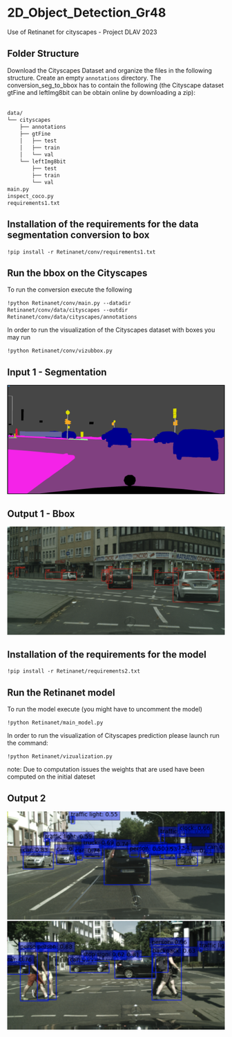# 2D_Object_Detection_Gr48
Use of Retinanet for cityscapes - Project DLAV 2023

## Folder Structure
Download the Cityscapes Dataset and organize the files in the following structure. Create an empty `annotations` directory. The conversion_seg_to_bbox has to contain the following (the Cityscape dataset gtFine and leftImg8bit can be obtain online by downloading a zip):
```

data/
└── cityscapes
    ├── annotations
    ├── gtFine
    │   ├── test
    │   ├── train
    │   └── val
    └── leftImg8bit
        ├── test
        ├── train
        └── val
main.py
inspect_coco.py
requirements1.txt
```
## Installation of the requirements for the data segmentation conversion to box
```
!pip install -r Retinanet/conv/requirements1.txt 
```


## Run the bbox on the Cityscapes
To run the conversion execute the following
```
!python Retinanet/conv/main.py --datadir Retinanet/conv/data/cityscapes --outdir Retinanet/conv/data/cityscapes/annotations
```

In order to run the visualization of the Cityscapes dataset with boxes you may run
```
!python Retinanet/conv/vizubbox.py
```
## Input 1 - Segmentation
![vis1](Retinanet/results/gt1.png "Cityscapes in bbox format")
## Output 1 - Bbox
![vis1](Retinanet/results/res1.png "Cityscapes in bbox format")

## Installation of the requirements for the model
```
!pip install -r Retinanet/requirements2.txt 
```

## Run the Retinanet model
To run the model execute (you might have to uncomment the model)
```
!python Retinanet/main_model.py
```

In order to run the visualization of Cityscapes prediction please launch run the command:
```
!python Retinanet/vizualization.py
```
note: Due to computation issues the weights that are used have been computed on the initial dateset

## Output 2
![vis1](Retinanet/results/res2.png "Cityscapes wheigth CoCo results_1") ![vis2](Retinanet/results/res5.png "Cityscapes wheigth CoCo results_4")
